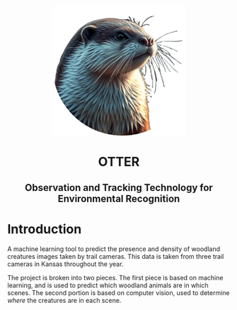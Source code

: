 <p align="center">
    <img src="docs/_static/logo.png" alt="OTTER Logo" width="300"/>
</p>
<h1 align="center">
    OTTER
</h1>
<h2 align="center">
    Observation and Tracking Technology for Environmental Recognition
</h2>

# Introduction

A machine learning tool to predict the presence and density of woodland creatures images taken by trail cameras.
This data is taken from three trail cameras in Kansas throughout the year.

The project is broken into two pieces. The first piece is based on machine learning, and is used to predict which 
woodland animals are in which scenes. The second portion is based on computer vision, used to determine *where* the
creatures are in each scene.